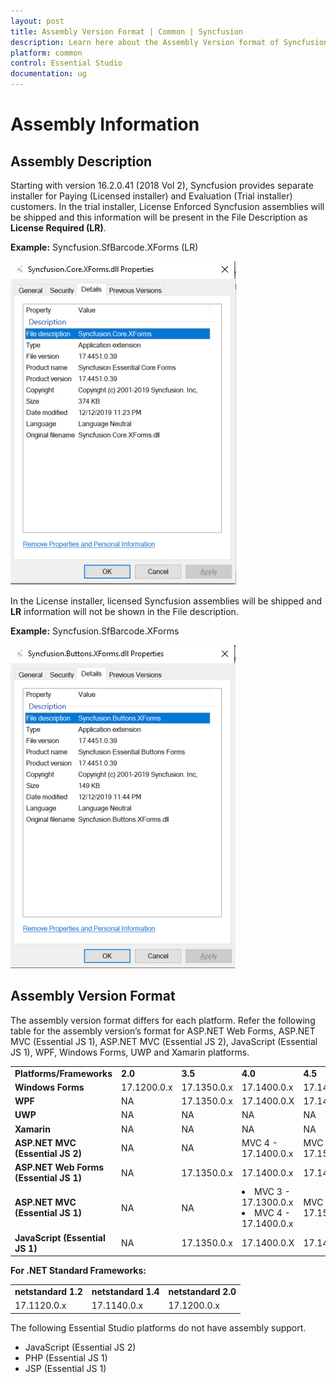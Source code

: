 ```yaml
---
layout: post
title: Assembly Version Format | Common | Syncfusion
description: Learn here about the Assembly Version format of Syncfusion Essential Studio and more details.
platform: common
control: Essential Studio
documentation: ug
---
```


# Assembly Information

## Assembly Description

Starting with version 16.2.0.41 (2018 Vol 2), Syncfusion provides separate installer for Paying (Licensed installer) and Evaluation (Trial installer) customers. In the trial installer, License Enforced Syncfusion assemblies will be shipped and this information will be present in the File Description as **License Required (LR)**.

**Example:** Syncfusion.SfBarcode.XForms (LR)

![Assembly Details](Documentation-Setup_images/Assembly-Description_img1.png)

In the License installer, licensed Syncfusion assemblies will be shipped and **LR** information will not be shown in the File description.

**Example:** Syncfusion.SfBarcode.XForms

![Assembly Details](Documentation-Setup_images/Assembly-Description_img2.png)


## Assembly Version Format

The assembly version format differs for each platform. Refer the following table for the assembly version’s format for ASP.NET Web Forms, ASP.NET MVC (Essential JS 1), ASP.NET MVC (Essential JS 2), JavaScript (Essential JS 1), WPF, Windows Forms, UWP and Xamarin platforms.



<table>
<tr>
<td>
<b>Platforms/Frameworks</b></td><td>
<b>2.0</b></td><td>
<b>3.5</b></td><td>
<b>4.0</b></td><td>
<b>4.5</b></td><td>
<b>4.5.1</b></td><td>
<b>4.6</b></td><td>
<b>netcoreapp3.0</b></td></tr>
<tr>
<td>
<b>Windows Forms</b></td><td>
17.1200.0.x</td><td>
17.1350.0.x</td><td>
17.1400.0.x</td><td>
17.1450.0.x</td><td>
17.1451.0.x</td><td>
17.1460.0.x</td><td>
17.1300.0.x</td></tr>
<tr>
<td>
<b>WPF</b></td><td>
NA</td><td>
17.1350.0.x</td><td>
17.1400.0.X</td><td>
17.1450.0.X</td><td>
17.1451.0.X</td><td>
17.1460.0.x</td><td>
17.1300.0.x</td></tr>
<tr>
<td>
<b>UWP</b></td><td>
NA</td><td>
NA</td><td>
NA</td><td>
NA</td><td>
NA</td><td>
17.1460.0.x</td><td>
NA</td></tr>
<tr>
<td>
<b>Xamarin</b></td><td>
NA</td><td>
NA</td><td>
NA</td><td>
NA</td><td>
17.1451.0.x</td><td>
NA</td><td>
NA</td></tr>
<tr>
<td>
<b>ASP.NET MVC (Essential JS 2)</b></td><td>
NA</td><td>
NA</td><td>
MVC 4 - 17.1400.0.x</td><td>
MVC 5 - 17.1500.0.x</td><td>
NA</td><td>
NA</td><td>
NA</td></tr>
<tr>
<td>
<b>ASP.NET Web Forms (Essential JS 1)</b></td><td>
NA</td><td>
17.1350.0.x</td><td>
17.1400.0.x</td><td>
17.1450.0.x</td><td>
17.1451.0.x</td><td>
17.1460.0.x</td><td>
NA</td></tr>
<tr>
<td>
<b>ASP.NET MVC (Essential JS 1)</b></td><td>
NA</td><td>
NA</td><td>
<li>MVC 3 - 17.1300.0.x</li><li>MVC 4 - 17.1400.0.x</li></td><td>
MVC 5 - 17.1500.0.x</td><td>
NA</td><td>
NA</td><td>
NA</td></tr>
<tr>
<td>
<b>JavaScript (Essential JS 1)</b></td><td>
NA</td><td>
17.1350.0.x</td><td>
17.1400.0.X</td><td>
17.1450.0.X</td><td>
17.1451.0.X</td><td>
17.1460.0.X</td><td>
NA</td></tr>
</table>

**For .NET Standard Frameworks:**

<table>
<tr>
<td>
<b>netstandard 1.2</b></td><td>
<b>netstandard 1.4</b></td><td>
<b>netstandard 2.0</b></td></tr>
<tr>
<td>
17.1120.0.x</td><td>
17.1140.0.x</td><td>
17.1200.0.x</td></tr>
</table>

The following Essential Studio platforms do not have assembly support.

* JavaScript (Essential JS 2)
* PHP (Essential JS 1)
* JSP (Essential JS 1)